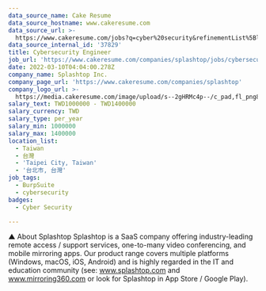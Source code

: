 ```yaml
---
data_source_name: Cake Resume
data_source_hostname: www.cakeresume.com
data_source_url: >-
  https://www.cakeresume.com/jobs?q=cyber%20security&refinementList%5Blang_name%5D%5B0%5D=English&refinementList%5Bsalary_type%5D=per_year&range%5Bsalary_range%5D%5Bmin%5D=1000000
data_source_internal_id: '37829'
title: Cybersecurity Engineer
job_url: 'https://www.cakeresume.com/companies/splashtop/jobs/cybersecurity-engineer'
date: 2022-03-10T04:04:00.278Z
company_name: Splashtop Inc.
company_page_url: 'https://www.cakeresume.com/companies/splashtop'
company_logo_url: >-
  https://media.cakeresume.com/image/upload/s--2gHRMc4p--/c_pad,fl_png8,h_200,w_200/v1577246016/q3dazcv6tw7gx2xygu4y.png
salary_text: TWD1000000 - TWD1400000
salary_currency: TWD
salary_type: per_year
salary_min: 1000000
salary_max: 1400000
location_list:
  - Taiwan
  - 台灣
  - 'Taipei City, Taiwan'
  - '台北市, 台灣'
job_tags:
  - BurpSuite
  - cybersecurity
badges:
  - Cyber Security

---
```


▲ About Splashtop Splashtop is a SaaS company offering industry-leading remote access / support services, one-to-many video conferencing, and mobile mirroring apps. Our product range covers multiple platforms (Windows, macOS, iOS, Android) and is highly regarded in the IT and education community (see: www.splashtop.com and www.mirroring360.com or look for Splashtop in App Store / Google Play).